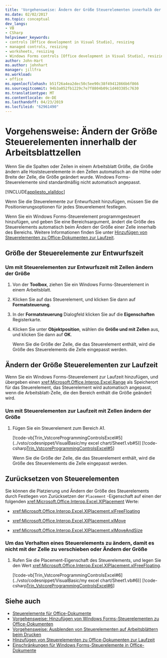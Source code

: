 ```yaml
---
title: 'Vorgehensweise: Ändern der Größe Steuerelementen innerhalb der Arbeitsblattzellen'
ms.date: 02/02/2017
ms.topic: conceptual
dev_langs:
- VB
- CSharp
helpviewer_keywords:
- controls [Office development in Visual Studio], resizing
- managed controls, resizing
- worksheets, resizing
- Windows Forms controls [Office development in Visual Studio], resizing
author: John-Hart
ms.author: johnhart
manager: jillfra
ms.workload:
- office
ms.openlocfilehash: b51f26a4ea2dec50c5ee90c38f49412866b6f866
ms.sourcegitcommit: 94b3a052fb1229c7e7f8804b09c1d403385c7630
ms.translationtype: MT
ms.contentlocale: de-DE
ms.lasthandoff: 04/23/2019
ms.locfileid: "62961490"
---
```

# <a name="how-to-resize-controls-within-worksheet-cells"></a>Vorgehensweise: Ändern der Größe Steuerelementen innerhalb der Arbeitsblattzellen
  Wenn Sie die Spalten oder Zeilen in einem Arbeitsblatt Größe, die Größe ändern alle Hoststeuerelemente in den Zellen automatisch an die Höhe oder Breite der Zelle, die Größe geändert wurde. Windows Forms-Steuerelemente sind standardmäßig nicht automatisch angepasst.

 [!INCLUDE[appliesto_xlalldoc](../vsto/includes/appliesto-xlalldoc-md.md)]

 Wenn Sie die Steuerelemente zur Entwurfszeit hinzufügen, müssen Sie die Positionierungsoptionen für jedes Steuerelement festlegen.

 Wenn Sie ein Windows Forms-Steuerelement programmgesteuert hinzufügen, und geben Sie eine Bereichsargument, ändert die Größe des Steuerelements automatisch beim Ändern der Größe einer Zelle innerhalb des Bereichs. Weitere Informationen finden Sie unter [Hinzufügen von Steuerelementen zu Office-Dokumenten zur Laufzeit](../vsto/adding-controls-to-office-documents-at-run-time.md).

## <a name="resize-controls-at-design-time"></a>Größe der Steuerelemente zur Entwurfszeit

### <a name="to-make-controls-resize-with-cells-at-design-time"></a>Um mit Steuerelementen zur Entwurfszeit mit Zellen ändern der Größe

1. Von der **Toolbox**, ziehen Sie ein Windows Forms-Steuerelement in einem Arbeitsblatt.

2. Klicken Sie auf das Steuerelement, und klicken Sie dann auf **Formatsteuerung**.

3. In der **Formatsteuerung** Dialogfeld klicken Sie auf die **Eigenschaften** Registerkarte.

4. Klicken Sie unter **Objektposition**, wählen die **Größe und mit Zellen** aus, und klicken Sie dann auf **OK**.

     Wenn Sie die Größe der Zelle, die das Steuerelement enthält, wird die Größe des Steuerelements die Zelle eingepasst werden.

## <a name="resize-controls-at-runtime"></a>Ändern der Größe Steuerelementen zur Laufzeit
 Wenn Sie ein Windows Forms-Steuerelement zur Laufzeit hinzufügen, und übergeben einen <xref:Microsoft.Office.Interop.Excel.Range> als Speicherort für das Steuerelement, das Steuerelement wird automatisch angepasst, wenn die Arbeitsblatt-Zelle, die den Bereich enthält die Größe geändert wird.

### <a name="to-make-controls-resize-with-cells-at-run-time"></a>Um mit Steuerelementen zur Laufzeit mit Zellen ändern der Größe

1. Fügen Sie ein Steuerelement zum Bereich A1.

     [!code-vb[Trin_VstcoreProgrammingControlsExcel#5](../vsto/codesnippet/VisualBasic/my excel chart/Sheet1.vb#5)]
     [!code-csharp[Trin_VstcoreProgrammingControlsExcel#5](../vsto/codesnippet/CSharp/Trin_VstcoreProgrammingControlsExcelCS/Sheet1.cs#5)]

     Wenn Sie die Größe der Zelle, die das Steuerelement enthält, wird die Größe des Steuerelements die Zelle eingepasst werden.

## <a name="reset-control-placement"></a>Zurücksetzen von Steuerelementen
 Sie können die Platzierung und Ändern der Größe des Steuerelements durch Festlegen von Zurücksetzen der `Placement` -Eigenschaft auf einen der folgenden <xref:Microsoft.Office.Interop.Excel.XlPlacement> Werte:

- <xref:Microsoft.Office.Interop.Excel.XlPlacement.xlFreeFloating>

- <xref:Microsoft.Office.Interop.Excel.XlPlacement.xlMove>

- <xref:Microsoft.Office.Interop.Excel.XlPlacement.xlMoveAndSize>

### <a name="to-change-the-behavior-of-a-control-so-that-it-does-not-resize-or-move-with-the-cell"></a>Um das Verhalten eines Steuerelements zu ändern, damit es nicht mit der Zelle zu verschieben oder Ändern der Größe

1. Rufen Sie die Placement-Eigenschaft des Steuerelements, und legen Sie den Wert <xref:Microsoft.Office.Interop.Excel.XlPlacement.xlFreeFloating>.

     [!code-vb[Trin_VstcoreProgrammingControlsExcel#6](../vsto/codesnippet/VisualBasic/my excel chart/Sheet1.vb#6)]
     [!code-csharp[Trin_VstcoreProgrammingControlsExcel#6](../vsto/codesnippet/CSharp/Trin_VstcoreProgrammingControlsExcelCS/Sheet1.cs#6)]

## <a name="see-also"></a>Siehe auch
- [Steuerelemente für Office-Dokumente](../vsto/controls-on-office-documents.md)
- [Vorgehensweise: Hinzufügen von Windows Forms-Steuerelementen zu Office-Dokumenten](../vsto/how-to-add-windows-forms-controls-to-office-documents.md)
- [Vorgehensweise: Ausblenden von Steuerelementen auf Arbeitsblättern beim Drucken](../vsto/how-to-hide-controls-on-worksheets-when-printing.md)
- [Hinzufügen von Steuerelementen zu Office-Dokumenten zur Laufzeit](../vsto/adding-controls-to-office-documents-at-run-time.md)
- [Einschränkungen für Windows Forms-Steuerelemente in Office-Dokumente](../vsto/limitations-of-windows-forms-controls-on-office-documents.md)

